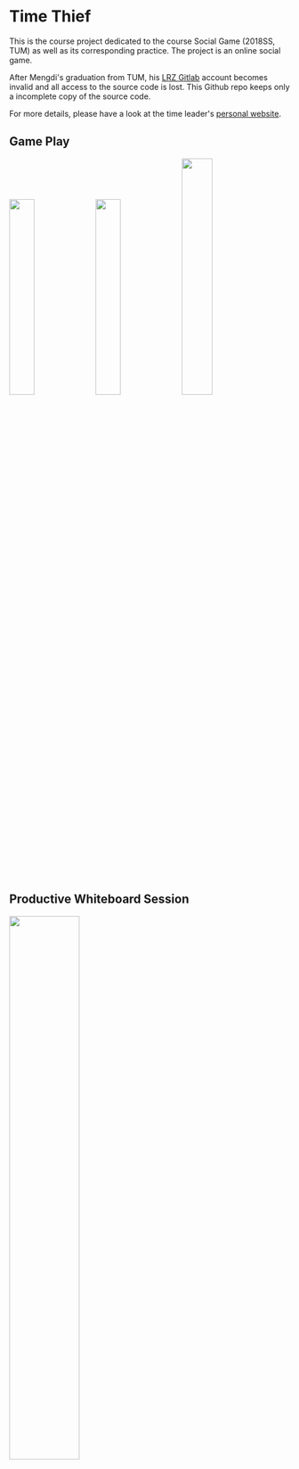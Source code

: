 # Time Thief

This is the course project dedicated to the course Social Game (2018SS, TUM) as well as its corresponding practice. The project is an online social game.

After Mengdi's graduation from TUM, his [LRZ Gitlab](https://gitlab.lrz.de/users/sign_in) account becomes invalid and all access to the source code is lost. This Github repo keeps only a incomplete copy of the source code.

For more details, please have a look at the time leader's [personal website](https://alexanderepple.de/portfolio/time-thief/).

## Game Play
<img src="https://user-images.githubusercontent.com/34072813/150657890-4990ef86-734d-4643-b6a5-24b9fa68c540.jpeg" width=30% height=30%>     <img src="https://user-images.githubusercontent.com/34072813/150657894-3e0e51cb-db20-473f-abb6-f08cf9ee5b22.jpeg" width=30% height=30%>     <img src="https://user-images.githubusercontent.com/34072813/150657897-cd9bde88-0579-4bbc-b8b3-4c753fdff609.jpeg" width=33% height=33%>

## Productive Whiteboard Session
<img src="https://user-images.githubusercontent.com/34072813/150657975-7fa3a1cc-0ab8-4cc6-a609-0770d1c1ecb9.jpeg" width=50% height=50%>
